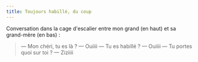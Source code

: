 ```yaml
---
title: Toujours habillé, du coup
---
```


Conversation dans la cage d'escalier entre mon grand (en haut) et sa grand-mère (en bas) :

> — Mon chéri, tu es là ? 
> — Ouiiii 
> — Tu es habillé ? 
> — Ouiiii 
> — Tu portes quoi sur toi ? 
> — Ziziiii

